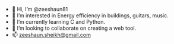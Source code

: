 - 👋 Hi, I’m @zeeshaun81
- 👀 I’m interested in Energy efficiency in buildings, guitars, music.
- 🌱 I’m currently learning C and Python.
- 💞️ I’m looking to collaborate on creating a web tool. 
- 📫 zeeshaun.sheikh@gmail.com


<!---
zeeshaun81/zeeshaun81 is a ✨ special ✨ repository because its `README.md` (this file) appears on your GitHub profile.
You can click the Preview link to take a look at your changes.
--->
